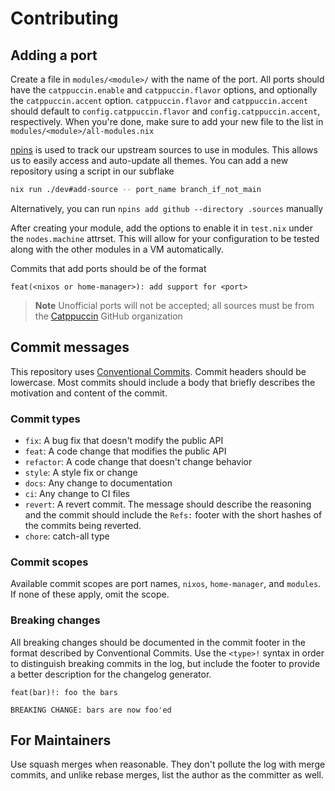 # Contributing

## Adding a port

Create a file in `modules/<module>/` with the name of the port. All ports should have 
the `catppuccin.enable` and `catppuccin.flavor` options, and optionally the
`catppuccin.accent` option. `catppuccin.flavor` and `catppuccin.accent` should
default to `config.catppuccin.flavor` and `config.catppuccin.accent`, respectively.
When you're done, make sure to add your new file to the list in
`modules/<module>/all-modules.nix`

[npins](https://github.com/andir/npins) is used to track our upstream
sources to use in modules. This allows us to easily access and auto-update all themes.
You can add a new repository using a script in our subflake

```bash
nix run ./dev#add-source -- port_name branch_if_not_main
```
Alternatively, you can run `npins add github --directory .sources` manually

After creating your module, add the options to enable it in `test.nix` under the
`nodes.machine` attrset. This will allow for your configuration to be tested along
with the other modules in a VM automatically.

<!-- This looks the best with the changelog generator. -->
Commits that add ports should be of the format

```
feat(<nixos or home-manager>): add support for <port>
```

> **Note**
> Unofficial ports will not be accepted; all sources must be from the
> [Catppuccin](https://github.com/catppuccin) GitHub organization

## Commit messages

This repository uses [Conventional Commits](https://conventionalcommits.org).
Commit headers should be lowercase. Most commits should include a body that briefly
describes the motivation and content of the commit.

### Commit types

- `fix`: A bug fix that doesn't modify the public API
- `feat`: A code change that modifies the public API
- `refactor`: A code change that doesn't change behavior
- `style`: A style fix or change
- `docs`: Any change to documentation
- `ci`: Any change to CI files
- `revert`: A revert commit. The message should describe the reasoning and the
  commit should include the `Refs:` footer with the short hashes of the commits
  being reverted.
- `chore`: catch-all type

### Commit scopes

Available commit scopes are port names, `nixos`, `home-manager`, and `modules`. If
none of these apply, omit the scope.

### Breaking changes

All breaking changes should be documented in the commit footer in the format
described by Conventional Commits. Use the `<type>!` syntax in order to distinguish
breaking commits in the log, but include the footer to provide a better description
for the changelog generator.

```
feat(bar)!: foo the bars

BREAKING CHANGE: bars are now foo'ed
```

## For Maintainers

Use squash merges when reasonable. They don't pollute the log with merge commits, and
unlike rebase merges, list the author as the committer as well.
